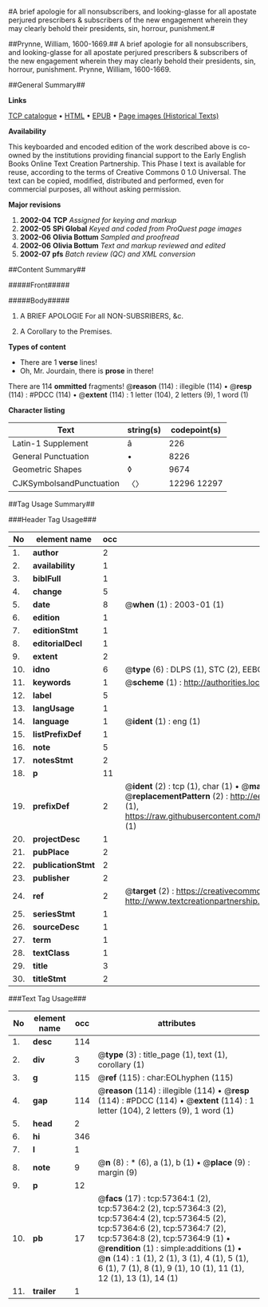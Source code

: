 #A brief apologie for all nonsubscribers, and looking-glasse for all apostate perjured prescribers & subscribers of the new engagement wherein they may clearly behold their presidents, sin, horrour, punishment.#

##Prynne, William, 1600-1669.##
A brief apologie for all nonsubscribers, and looking-glasse for all apostate perjured prescribers & subscribers of the new engagement wherein they may clearly behold their presidents, sin, horrour, punishment.
Prynne, William, 1600-1669.

##General Summary##

**Links**

[TCP catalogue](http://www.ota.ox.ac.uk/tcp/)  • 
[HTML](http://tei.it.ox.ac.uk/tcp/Texts-HTML/free/A56/A56136.html)  • 
[EPUB](http://tei.it.ox.ac.uk/tcp/Texts-EPUB/free/A56/A56136.epub) • 
[Page images (Historical Texts)](https://data.historicaltexts.jisc.ac.uk/view?pubId=eebo-12254990e&pageId=eebo-12254990e-57364-1)

**Availability**

This keyboarded and encoded edition of the
	       work described above is co-owned by the institutions
	       providing financial support to the Early English Books
	       Online Text Creation Partnership. This Phase I text is
	       available for reuse, according to the terms of Creative
	       Commons 0 1.0 Universal. The text can be copied,
	       modified, distributed and performed, even for
	       commercial purposes, all without asking permission.

**Major revisions**

1. __2002-04__ __TCP__ *Assigned for keying and markup*
1. __2002-05__ __SPi Global__ *Keyed and coded from ProQuest page images*
1. __2002-06__ __Olivia Bottum__ *Sampled and proofread*
1. __2002-06__ __Olivia Bottum__ *Text and markup reviewed and edited*
1. __2002-07__ __pfs__ *Batch review (QC) and XML conversion*

##Content Summary##

#####Front#####

#####Body#####

1. A BRIEF APOLOGIE For all NON-SUBSRIBERS, &c.

1. A Corollary to the Premises.

**Types of content**

  * There are 1 **verse** lines!
  * Oh, Mr. Jourdain, there is **prose** in there!

There are 114 **ommitted** fragments! 
 @__reason__ (114) : illegible (114)  •  @__resp__ (114) : #PDCC (114)  •  @__extent__ (114) : 1 letter (104), 2 letters (9), 1 word (1)

**Character listing**


|Text|string(s)|codepoint(s)|
|---|---|---|
|Latin-1 Supplement|â|226|
|General Punctuation|•|8226|
|Geometric Shapes|◊|9674|
|CJKSymbolsandPunctuation|〈〉|12296 12297|

##Tag Usage Summary##

###Header Tag Usage###

|No|element name|occ|attributes|
|---|---|---|---|
|1.|__author__|2||
|2.|__availability__|1||
|3.|__biblFull__|1||
|4.|__change__|5||
|5.|__date__|8| @__when__ (1) : 2003-01 (1)|
|6.|__edition__|1||
|7.|__editionStmt__|1||
|8.|__editorialDecl__|1||
|9.|__extent__|2||
|10.|__idno__|6| @__type__ (6) : DLPS (1), STC (2), EEBO-CITATION (1), OCLC (1), VID (1)|
|11.|__keywords__|1| @__scheme__ (1) : http://authorities.loc.gov/ (1)|
|12.|__label__|5||
|13.|__langUsage__|1||
|14.|__language__|1| @__ident__ (1) : eng (1)|
|15.|__listPrefixDef__|1||
|16.|__note__|5||
|17.|__notesStmt__|2||
|18.|__p__|11||
|19.|__prefixDef__|2| @__ident__ (2) : tcp (1), char (1)  •  @__matchPattern__ (2) : ([0-9\-]+):([0-9IVX]+) (1), (.+) (1)  •  @__replacementPattern__ (2) : http://eebo.chadwyck.com/downloadtiff?vid=$1&page=$2 (1), https://raw.githubusercontent.com/textcreationpartnership/Texts/master/tcpchars.xml#$1 (1)|
|20.|__projectDesc__|1||
|21.|__pubPlace__|2||
|22.|__publicationStmt__|2||
|23.|__publisher__|2||
|24.|__ref__|2| @__target__ (2) : https://creativecommons.org/publicdomain/zero/1.0/ (1), http://www.textcreationpartnership.org/docs/. (1)|
|25.|__seriesStmt__|1||
|26.|__sourceDesc__|1||
|27.|__term__|1||
|28.|__textClass__|1||
|29.|__title__|3||
|30.|__titleStmt__|2||


###Text Tag Usage###

|No|element name|occ|attributes|
|---|---|---|---|
|1.|__desc__|114||
|2.|__div__|3| @__type__ (3) : title_page (1), text (1), corollary (1)|
|3.|__g__|115| @__ref__ (115) : char:EOLhyphen (115)|
|4.|__gap__|114| @__reason__ (114) : illegible (114)  •  @__resp__ (114) : #PDCC (114)  •  @__extent__ (114) : 1 letter (104), 2 letters (9), 1 word (1)|
|5.|__head__|2||
|6.|__hi__|346||
|7.|__l__|1||
|8.|__note__|9| @__n__ (8) : * (6), a (1), b (1)  •  @__place__ (9) : margin (9)|
|9.|__p__|12||
|10.|__pb__|17| @__facs__ (17) : tcp:57364:1 (2), tcp:57364:2 (2), tcp:57364:3 (2), tcp:57364:4 (2), tcp:57364:5 (2), tcp:57364:6 (2), tcp:57364:7 (2), tcp:57364:8 (2), tcp:57364:9 (1)  •  @__rendition__ (1) : simple:additions (1)  •  @__n__ (14) : 1 (1), 2 (1), 3 (1), 4 (1), 5 (1), 6 (1), 7 (1), 8 (1), 9 (1), 10 (1), 11 (1), 12 (1), 13 (1), 14 (1)|
|11.|__trailer__|1||
